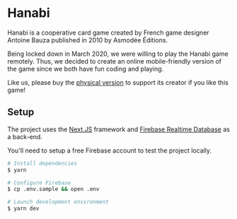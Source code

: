 # Hanabi

Hanabi is a cooperative card game created by French game designer Antoine Bauza published in 2010 by Asmodée Éditions. 

Being locked down in March 2020, we were willing to play the Hanabi game remotely. Thus, we decided to create an online mobile-friendly version of the game since we both have fun coding and playing.

Like us, please buy the [physical version](https://fr.asmodee.com/fr/games/hanabi/products/hanabi/) to support its creator if you like this game! 

## Setup

The project uses the [Next.JS](https://nextjs.org/) framework and [Firebase Realtime Database](https://firebase.google.com/) as a back-end.

You'll need to setup a free Firebase account to test the project locally.

```bash
# Install dependencies
$ yarn

# Configure Firebase
$ cp .env.sample && open .env

# Launch development environment
$ yarn dev
```
